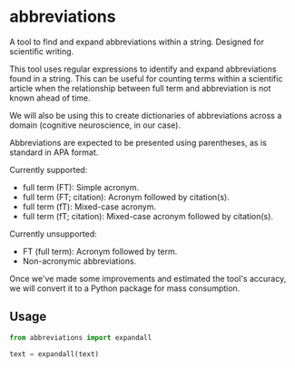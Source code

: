 # abbreviations
A tool to find and expand abbreviations within a string. Designed for scientific writing.

This tool uses regular expressions to identify and expand abbreviations found in a string. This can be useful for counting terms within a scientific article when the relationship between full term and abbreviation is not known ahead of time.

We will also be using this to create dictionaries of abbreviations across a domain (cognitive neuroscience, in our case).

Abbreviations are expected to be presented using parentheses, as is standard in APA format.

Currently supported:
- full term (FT): Simple acronym.
- full term (FT; citation): Acronym followed by citation(s).
- full term (fT): Mixed-case acronym.
- full term (fT; citation): Mixed-case acronym followed by citation(s).

Currently unsupported:
- FT (full term): Acronym followed by term.
- Non-acronymic abbreviations.

Once we've made some improvements and estimated the tool's accuracy, we will convert it to a Python package for mass consumption.

Usage
--

```python
from abbreviations import expandall

text = expandall(text)
```
